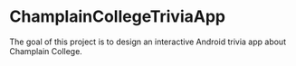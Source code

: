 # ChamplainCollegeTriviaApp
The goal of this project is to design an interactive Android trivia app about Champlain College.
